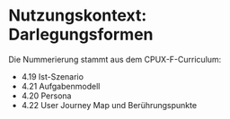 # Nutzungskontext: Darlegungsformen

Die Nummerierung stammt aus dem CPUX-F-Curriculum:

- 4.19 Ist-Szenario
- 4.21 Aufgabenmodell
- 4.20 Persona
- 4.22 User Journey Map und Berührungspunkte
